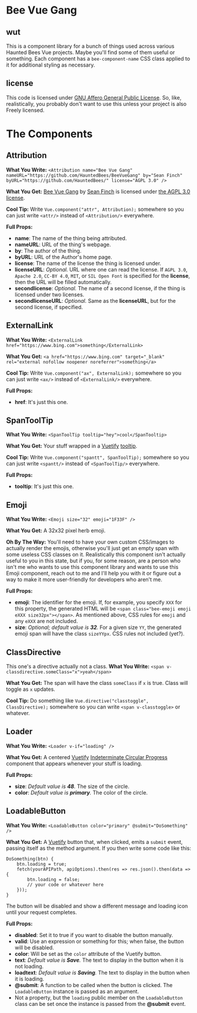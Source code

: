 # Bee Vue Gang

## wut
This is a component library for a bunch of things used across various Haunted Bees Vue projects. Maybe you'll find some of them useful or something. Each component has a `bee-component-name` CSS class applied to it for additional styling as necessary.

## license
This code is licensed under [GNU Affero General Public License](https://www.gnu.org/licenses/agpl-3.0.en.html). So, like, realistically, you probably don't 
want to use this unless your project is also Freely licensed.

# The Components

## Attribution
**What You Write:** `<Attribution name="Bee Vue Gang" nameURL="https://github.com/HauntedBees/BeeVueGang" by="Sean Finch" byURL="https://github.com/HauntedBees/" license="AGPL 3.0" />`

**What You Get:** [Bee Vue Gang](https://github.com/HauntedBees/BeeVueGang) by [Sean Finch](https://github.com/HauntedBees/) is licensed under [the AGPL 3.0 license](https://www.gnu.org/licenses/agpl-3.0.en.html).

**Cool Tip:** Write `Vue.component("attr", Attribution);` somewhere so you can just write `<attr/>` instead of `<Attribution/>` everywhere.

**Full Props:**
 - **name**: The name of the thing being attributed.
 - **nameURL**: URL of the thing's webpage.
 - **by**: The author of the thing.
 - **byURL**: URL of the Author's home page.
 - **license**: The name of the license the thing is licensed under.
 - **licenseURL**: *Optional.* URL where one can read the license. If `AGPL 3.0`, `Apache 2.0`, `CC-BY 4.0`, `MIT`, or `SIL Open Font` is specified for the **license**, then the URL will be filled automatically.
 - **secondlicense**: *Optional.* The name of a second license, if the thing is licensed under two licenses.
 - **secondlicenseURL**: *Optional.* Same as the **licenseURL**, but for the second license, if specified.

## ExternalLink
**What You Write:** `<ExternalLink href="https://www.bing.com">something</ExternalLink>`

**What You Get:** `<a href="https://www.bing.com" target="_blank" rel="external nofollow noopener noreferrer">something</a>`

**Cool Tip:** Write `Vue.component("ax", ExternalLink);` somewhere so you can just write `<ax/>` instead of `<ExternalLink/>` everywhere.

**Full Props:**
 - **href**: It's just this one.

## SpanToolTip
**What You Write:** `<SpanToolTip tooltip="hey">cool</SpanTooltip>`

**What You Get:** Your stuff wrapped in a [Vuetify](https://vuetifyjs.com/) [tooltip](https://vuetifyjs.com/en/components/tooltips/).

**Cool Tip:** Write `Vue.component("spantt", SpanToolTip);` somewhere so you can just write `<spantt/>` instead of `<SpanToolTip/>` everywhere.

**Full Props:**
 - **tooltip**: It's just this one.

## Emoji
**What You Write:** `<Emoji size="32" emoji="1F33F" />`

**What You Get:** A 32x32 pixel herb emoji.

**Oh By The Way:** You'll need to have your own custom CSS/images to actually render the emojis, otherwise you'll just get an empty span with some useless CSS classes on it. Realistically this component isn't actually useful to you in this state, but if you, for some reason, are a person who isn't me who wants to use this component library and wants to use this Emoji component, reach out to me and I'll help you with it or figure out a way to make it more user-friendly for developers who aren't me.

**Full Props:**
 - **emoji**: The identifier for the emoji. If, for example, you specify `XXX` for this property, the generated HTML will be `<span class="bee-emoji emoji eXXX size32px"></span>`. As mentioned above, CSS rules for `emoji` and any `eXXX` are not included.
 - **size**: *Optional; default value is **32**.* For a given size `YY`, the generated emoji span will have the class `sizeYYpx`. CSS rules not included (yet?).

## ClassDirective
This one's a directive actually not a class.
**What You Write:** `<span v-classdirective.someClass="x">yeah</span>`

**What You Get:** The span will have the class `someClass` if `x` is true. Class will toggle as `x` updates.

**Cool Tip:** Do something like `Vue.directive("classtoggle", ClassDirective);` somewhere so you can write `<span v-classtoggle>` or whatever.

## Loader
**What You Write:** `<Loader v-if="loading" />`

**What You Get:** A centered [Vuetify](https://vuetifyjs.com/) [Indeterminate Circular Progress](https://vuetifyjs.com/en/components/progress-circular/#indeterminate) component that appears whenever your stuff is loading.

**Full Props:**
 - **size**: *Default value is **48**.* The size of the circle.
 - **color**: *Default value is **primary**.* The color of the circle.

## LoadableButton
**What You Write:** `<LoadableButton color="primary" @submit="DoSomething" />`

**What You Get:** A [Vuetify](https://vuetifyjs.com/) button that, when clicked, emits a `submit` event, passing itself as the method argument. If you then write some code like this:

```tsx
DoSomething(btn) {
    btn.loading = true;
    fetch(yourAPIPath, apiOptions).then(res => res.json().then(data => {
        btn.loading = false;
        // your code or whatever here
    }));
}
```

The button will be disabled and show a different message and loading icon until your request completes.

**Full Props:**
 - **disabled**: Set it to true if you want to disable the button manually.
 - **valid**: Use an expression or something for this; when false, the button will be disabled.
 - **color**: Will be set as the `color` attribute of the Vuetify button.
 - **text**: *Default value is **Save**.* The text to display in the button when it is not loading.
 - **loadtext**: *Default value is **Saving**.* The text to display in the button when it is loading.
 - **@submit**: A function to be called when the button is clicked. The `LoadableButton` instance is passed as an argument.
 - Not a property, but the `loading` public member on the `LoadableButton` class can be set once the instance is passed from the **@submit** event.